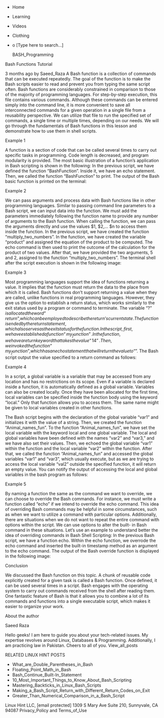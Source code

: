 





















































* Home
* Learning
* Videos
* Clothing
*
  o [Type here to search...]


   BASH_Programming


Bash Functions Tutorial

3 months ago
by Saeed_Raza
A Bash function is a collection of commands that can be executed repeatedly.
The goal of the function is to make the Bash scripts easier to read and prevent
you from typing the same script often. Bash functions are considerably
constrained in comparison to those of the majority of programming languages.
For step-by-step execution, this file contains various commands. Although these
commands can be entered simply into the command line, it is more convenient to
save all interconnected commands for a given operation in a single file from a
reusability perspective. We can utilize that file to run the specified set of
commands, a single time or multiple times, depending on our needs. We will go
through the fundamentals of Bash functions in this lesson and demonstrate how
to use them in shell scripts.

Example 1

A function is a section of code that can be called several times to carry out
specific tasks in programming. Code length is decreased, and program modularity
is provided. The most basic illustration of a function’s application in Bash
scripting is shown in the following:
In the previous script, we have defined the function “BashFunction”. Inside it,
we have an echo statement. Then, we called the function “BashFunction” to
print.
The output of the Bash basic function is printed on the terminal:

Example 2

We can pass arguments and process data with Bash functions like in other
programming languages. Similar to passing command line parameters to a Bash
script, we can input data into the function. We must add the parameters
immediately following the function name to provide any number of arguments to
the Bash function. When calling the function, we can pass the arguments
directly and use the values $1, $2,… $n to access them inside the function.
In the previous script, we have created the function “multiply_two_numbers”. In
the function, we have created the variable “product” and assigned the equation
of the product to be computed. The echo command is then used to print the
outcome of the calculation for the product of two values. After that, we have
provided the two arguments, 5 and 2, assigned to the function
“multiply_two_numbers”.
The terminal shell after the script execution is shown in the following image:

Example 3

Most programming languages support the idea of functions returning a value. It
implies that the function must return the data to the place from which it is
called. Bash functions don’t support returning a value when they are called,
unlike functions in real programming languages. However, they give us the
option to establish a return status, which works similarly to the exit status
used by a program or command to terminate.
The variable “$?” is allocated the word “return”, which can be employed to
describe the return’s current state. The function is ended by the return
statement, which also serves as the exit status for the function.
In the script, first, we have established a function “my_function”. In the
function, we have a return keyword that takes the value “14”. Then, we invoked
the function “my_function”, which has an echo statement that will return the
value to “$”.
The Bash script output the value specified to a return command as follows:

Example 4

In a script, a global variable is a variable that may be accessed from any
location and has no restrictions on its scope. Even if a variable is declared
inside a function, it is automatically defined as a global variable. Variables
can also be created locally. Once they have been allocated for the first time,
local variables can be specified inside the function body using the keyword
“local.” Only that function allows you to access them. The same name might be
given to local variables created in other functions.

The Bash script begins with the declaration of the global variable “var1” and
initializes it with the value of a string. Then, we created the function
“Animal_names_fun”. To the function “Animal_names_fun”, we have set the local
variable with the keyword local and one global variable. The local and global
variables have been defined with the names “var2” and “var3,” and we have also
set their values. Then, we echoed the global variable “var1” within the
function and the local variable “var2” within the function. After that, we
called the function “Animal_names_fun” and accessed the global variables “var1”
and “var3”, which usually execute, but as we are trying to access the local
variable “val2” outside the specified function, it will return an empty value.
You can notify the output of accessing the local and global variables in the
bash program as follows:

Example 5

By naming a function the same as the command we want to override, we can choose
to override the Bash commands. For instance, we must write a function called
“echo” if we intend to override the echo command.
This idea of overriding Bash commands may be helpful in some circumstances,
such as when we want to utilize a command with particular options.
Additionally, there are situations when we do not want to repeat the entire
command with options within the script. We can use options to alter the built-
in Bash command in these situations. Let’s use an example to understand better
the idea of overriding commands in Bash Shell Scripting:
In the previous Bash script, we have a function echo. Within the echo function,
we overrode the echo command and inserted the built-in timestamp method as an
argument to the echo command.
The output of the Bash override function is displayed in the following image:

Conclusion

We discussed the Bash function on this topic. A chunk of reusable code
explicitly created for a given task is called a Bash function. Once defined, it
can be used several times in a script. Bash engages with the operating system
to carry out commands received from the shell after reading them. One fantastic
feature of Bash is that it allows you to combine a lot of its commands and
functions into a single executable script, which makes it easier to organize
your work.


About the author


Saeed Raza

Hello geeks! I am here to guide you about your tech-related issues. My
expertise revolves around Linux, Databases & Programming. Additionally, I am
practicing law in Pakistan. Cheers to all of you.
View_all_posts

RELATED LINUX HINT POSTS


* What_are_Double_Parentheses_in_Bash
* Floating_Point_Math_in_Bash
* Bash_Continue_Built-In_Statement
* 10_Most_Important_Things_to_Know_About_Bash_Scripting
* Mastering_Backticks_in_Linux_Bash_Scripts
* Making_a_Bash_Script_Return_with_Different_Return_Codes_on_Exit
* Greater_Than_Numerical_Comparison_in_a_Bash_Script

Linux Hint LLC, [email protected]
1309 S Mary Ave Suite 210, Sunnyvale, CA 94087
 Privacy_Policy and Terms_of_Use
